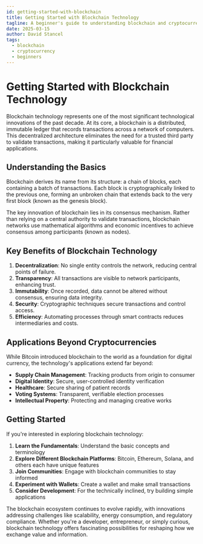 ```yaml
---
id: getting-started-with-blockchain
title: Getting Started with Blockchain Technology
tagline: A beginner's guide to understanding blockchain and cryptocurrencies
date: 2025-03-15
author: David Stancel
tags:
  - blockchain
  - cryptocurrency
  - beginners
---
```


# Getting Started with Blockchain Technology

Blockchain technology represents one of the most significant technological innovations of the past decade. At its core, a blockchain is a distributed, immutable ledger that records transactions across a network of computers. This decentralized architecture eliminates the need for a trusted third party to validate transactions, making it particularly valuable for financial applications.

## Understanding the Basics

Blockchain derives its name from its structure: a chain of blocks, each containing a batch of transactions. Each block is cryptographically linked to the previous one, forming an unbroken chain that extends back to the very first block (known as the genesis block).

The key innovation of blockchain lies in its consensus mechanism. Rather than relying on a central authority to validate transactions, blockchain networks use mathematical algorithms and economic incentives to achieve consensus among participants (known as nodes).

## Key Benefits of Blockchain Technology

1. **Decentralization**: No single entity controls the network, reducing central points of failure.
2. **Transparency**: All transactions are visible to network participants, enhancing trust.
3. **Immutability**: Once recorded, data cannot be altered without consensus, ensuring data integrity.
4. **Security**: Cryptographic techniques secure transactions and control access.
5. **Efficiency**: Automating processes through smart contracts reduces intermediaries and costs.

## Applications Beyond Cryptocurrencies

While Bitcoin introduced blockchain to the world as a foundation for digital currency, the technology's applications extend far beyond:

- **Supply Chain Management**: Tracking products from origin to consumer
- **Digital Identity**: Secure, user-controlled identity verification
- **Healthcare**: Secure sharing of patient records
- **Voting Systems**: Transparent, verifiable election processes
- **Intellectual Property**: Protecting and managing creative works

## Getting Started

If you're interested in exploring blockchain technology:

1. **Learn the Fundamentals**: Understand the basic concepts and terminology
2. **Explore Different Blockchain Platforms**: Bitcoin, Ethereum, Solana, and others each have unique features
3. **Join Communities**: Engage with blockchain communities to stay informed
4. **Experiment with Wallets**: Create a wallet and make small transactions
5. **Consider Development**: For the technically inclined, try building simple applications

The blockchain ecosystem continues to evolve rapidly, with innovations addressing challenges like scalability, energy consumption, and regulatory compliance. Whether you're a developer, entrepreneur, or simply curious, blockchain technology offers fascinating possibilities for reshaping how we exchange value and information.